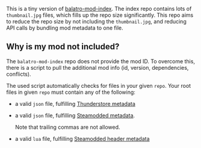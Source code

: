 This is a tiny version of [balatro-mod-index](https://github.com/skyline69/balatro-mod-index).
The index repo contains lots of `thumbnail.jpg` files, which fills up the repo size significantly.
This repo aims to reduce the repo size by not including the `thumbnail.jpg`,
and reducing API calls by bundling mod metadata to one file.

## Why is my mod not included?

The `balatro-mod-index` repo does not provide the mod ID.
To overcome this, there is a script to pull the additional mod info (id, version, dependencies, conflicts).

The used script automatically checks for files in your given `repo`.
Your root files in given `repo` must contain any of the following:

- a valid `json` file, fulfilling [Thunderstore metadata](https://thunderstore.io/package/create/docs/)

- a valid `json` file, fulfilling [Steamodded metadata](https://github.com/Steamodded/smods/wiki/Mod-Metadata).

    Note that trailing commas are not allowed.

- a valid `lua` file, fulfilling [Steamodded header metadata](https://github.com/Steamodded/smods/wiki/Mod-Metadata)

